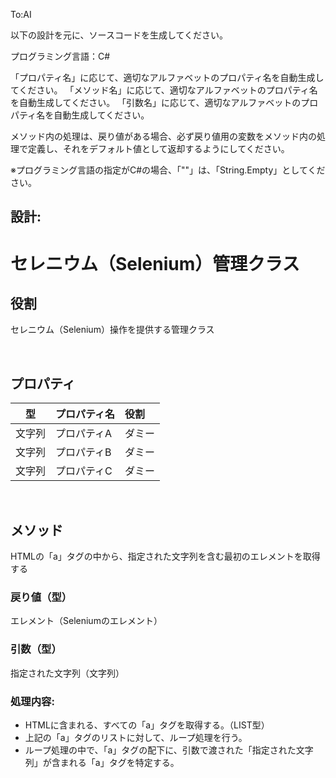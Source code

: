 To:AI

以下の設計を元に、ソースコードを生成してください。

プログラミング言語：C#

「プロパティ名」に応じて、適切なアルファベットのプロパティ名を自動生成してください。
「メソッド名」に応じて、適切なアルファベットのプロパティ名を自動生成してください。
「引数名」に応じて、適切なアルファベットのプロパティ名を自動生成してください。

メソッド内の処理は、戻り値がある場合、必ず戻り値用の変数をメソッド内の処理で定義し、それをデフォルト値として返却するようにしてください。

※プログラミング言語の指定がC#の場合、「""」は、「String.Empty」としてください。

設計:
---

# セレニウム（Selenium）管理クラス

## 役割
セレニウム（Selenium）操作を提供する管理クラス

<br />

## プロパティ

|型|プロパティ名|役割|
|:---:|:---|:----|
|文字列|プロパティA|ダミー|
|文字列|プロパティB|ダミー|
|文字列|プロパティC|ダミー|

<br />

## メソッド
HTMLの「a」タグの中から、指定された文字列を含む最初のエレメントを取得する

### 戻り値（型）
エレメント（Seleniumのエレメント）

### 引数（型）
指定された文字列（文字列）

### 処理内容:
- HTMLに含まれる、すべての「a」タグを取得する。（LIST型）
- 上記の「a」タグのリストに対して、ループ処理を行う。
- ループ処理の中で、「a」タグの配下に、引数で渡された「指定された文字列」が含まれる「a」タグを特定する。




